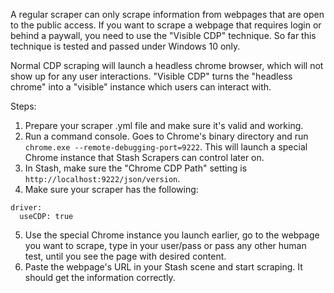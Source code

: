 A regular scraper can only scrape information from webpages that are open to the public access. If you want to scrape a webpage that requires login or behind a paywall, you need to use the "Visible CDP" technique. So far this technique is tested and passed under Windows 10 only. <p>
Normal CDP scraping will launch a headless chrome browser, which will not show up for any user interactions. "Visible CDP" turns the "headless chrome" into a "visible" instance which users can interact with.<p>
Steps: <p>
1. Prepare your scraper .yml file and make sure it's valid and working.
2. Run a command console. Goes to Chrome's binary directory and run `chrome.exe --remote-debugging-port=9222`. This will launch a special Chrome instance that Stash Scrapers can control later on.
3. In Stash, make sure the "Chrome CDP Path" setting is `http://localhost:9222/json/version`.
4. Make sure your scraper has the following:
```
driver:
  useCDP: true
```
5. Use the special Chrome instance you launch earlier, go to the webpage you want to scrape, type in your user/pass or pass any other human test, until you see the page with desired content.
6. Paste the webpage's URL in your Stash scene and start scraping. It should get the information correctly.